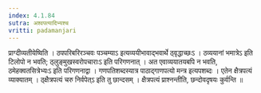 ```yaml
---
index: 4.1.84
sutra: अश्वपत्यादिभ्यश्च
vritti: padamanjari
---
```


 प्राग्दीव्यतीयेष्विति । ठपपरिबरिरञ्चवः पञ्चम्याऽ इत्यव्ययीभावाद्भवार्थे ठ्वृद्धाच्छःऽ । ठव्ययानां भमात्रेऽ इति टिलोपो न भवति; ठ्लुङ्मुखस्वरोपचाराःऽ इति परिगणनात् । अत एवाव्ययातयबपि न भवति, ठमेहक्वतसित्रेभ्यःऽ इति परिगणनाद्वा । गणपतिशब्दस्यात्र पाठाद्गाणपत्यो मन्त्र इत्यपशब्दः । एतेन क्षैत्रपत्यं व्याक्यातम् । ठ्क्षैत्रपत्यं चरु निर्वपेत्ऽ इति तु छान्दसम् । क्षैत्रपत्यं प्राश्नन्तीति, छन्दोवदृषयः कुर्वन्ति ॥